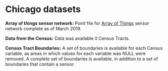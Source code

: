 # Chicago datasets 

**Array of things sensor network:** Point file for [Array of Things](https://arrayofthings.github.io/) sensor network complete as of March 2019. 

**Data from the Census:** Data was available it Census Tracts. 

**Census Tract Boundaries:** A set of boundaries is available for each Census variable, as areas in which values for each variable was NULL were removed. A complete set of boundaries is available, in addition to a set of boundaries that contain a sensor.

